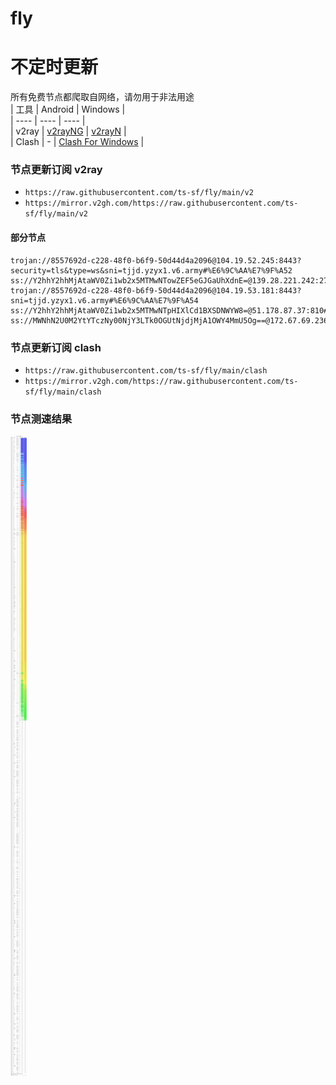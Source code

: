 # fly
# 不定时更新
所有免费节点都爬取自网络，请勿用于非法用途  
|  工具  | Android  | Windows  |  
|  ----  | ----   | ----  |  
| v2ray  | [v2rayNG](https://github.com/2dust/v2rayNG/releases) | [v2rayN](https://github.com/2dust/v2rayN/releases) |  
| Clash  | - | [Clash For Windows](https://github.com/2dust/clashN/releases) | 
  
### 节点更新订阅  v2ray
- `https://raw.githubusercontent.com/ts-sf/fly/main/v2`  
- `https://mirror.v2gh.com/https://raw.githubusercontent.com/ts-sf/fly/main/v2`  

#### 部分节点  
``` 
trojan://8557692d-c228-48f0-b6f9-50d44d4a2096@104.19.52.245:8443?security=tls&type=ws&sni=tjjd.yzyx1.v6.army#%E6%9C%AA%E7%9F%A52
ss://Y2hhY2hhMjAtaWV0Zi1wb2x5MTMwNTowZEF5eGJGaUhXdnE=@139.28.221.242:27393#%E6%9C%AA%E7%9F%A53
trojan://8557692d-c228-48f0-b6f9-50d44d4a2096@104.19.53.181:8443?sni=tjjd.yzyx1.v6.army#%E6%9C%AA%E7%9F%A54
ss://Y2hhY2hhMjAtaWV0Zi1wb2x5MTMwNTpHIXlCd1BXSDNWYW8=@51.178.87.37:810#%E6%9C%AA%E7%9F%A55%202.9MB%2Fs
ss://MWNhN2U0M2YtYTczNy00NjY3LTk0OGUtNjdjMjA1OWY4MmU5Og==@172.67.69.236:443#%E6%9C%AA%E7%9F%A56
```
### 节点更新订阅  clash
- `https://raw.githubusercontent.com/ts-sf/fly/main/clash`  
- `https://mirror.v2gh.com/https://raw.githubusercontent.com/ts-sf/fly/main/clash`  

### 节点测速结果
![image](traffic.png)
